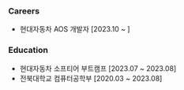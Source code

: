 ### Careers
- 현대자동차 AOS 개발자 [2023.10 ~ ]

### Education
- 현대자동차 소프티어 부트캠프 [2023.07 ~ 2023.08]
- 전북대학교 컴퓨터공학부 [2020.03 ~ 2023.08]
